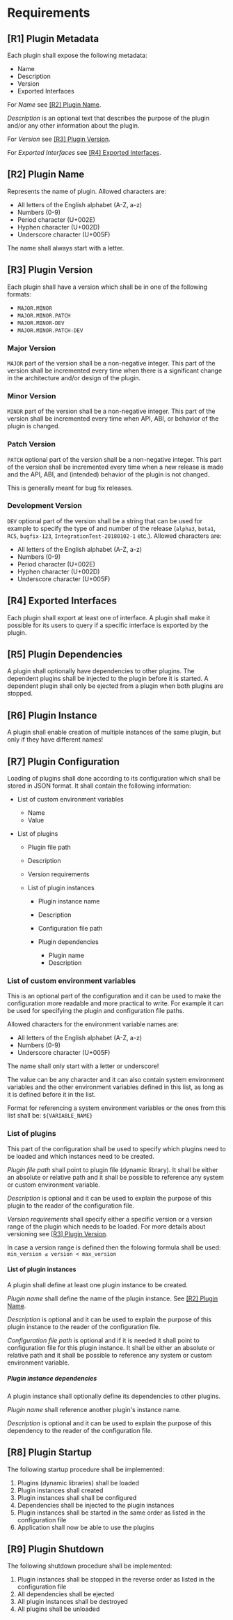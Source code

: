 # Requirements


## [R1] Plugin Metadata

Each plugin shall expose the following metadata:

* Name
* Description
* Version
* Exported Interfaces

For *Name* see [[R2] Plugin Name](#r2-plugin-name).

*Description* is an optional text that describes the purpose of the plugin and/or any other information about the plugin.

For *Version* see [[R3] Plugin Version](#r3-plugin-version).

For *Exported Interfaces* see [[R4] Exported Interfaces](#r4-exported-interfaces).


## [R2] Plugin Name

Represents the name of plugin. Allowed characters are:

* All letters of the English alphabet (A-Z, a-z)
* Numbers (0-9)
* Period character (U+002E)
* Hyphen character (U+002D)
* Underscore character (U+005F)

The name shall always start with a letter.


## [R3] Plugin Version

Each plugin shall have a version which shall be in one of the following formats:

* `MAJOR.MINOR`
* `MAJOR.MINOR.PATCH`
* `MAJOR.MINOR-DEV`
* `MAJOR.MINOR.PATCH-DEV`


### Major Version

`MAJOR` part of the version shall be a non-negative integer. This part of the version shall be incremented every time when there is a significant change in the architecture and/or design of the plugin.


### Minor Version

`MINOR` part of the version shall be a non-negative integer. This part of the version shall be incremented every time when API, ABI, or behavior of the plugin is changed.


### Patch Version

`PATCH` optional part of the version shall be a non-negative integer. This part of the version shall be incremented every time when a new release is made and the API, ABI, and (intended) behavior of the plugin is not changed.

This is generally meant for bug fix releases.


### Development Version

`DEV` optional part of the version shall be a string that can be used for example to specify the type of and number of the release (`alpha3`, `beta1`, `RC5`, `bugfix-123`, `IntegrationTest-20180102-1` etc.). Allowed characters are:

* All letters of the English alphabet (A-Z, a-z)
* Numbers (0-9)
* Period character (U+002E)
* Hyphen character (U+002D)
* Underscore character (U+005F)


## [R4] Exported Interfaces

Each plugin shall export at least one of interface. A plugin shall make it possible for its users to query if a specific interface is exported by the plugin.


## [R5] Plugin Dependencies

A plugin shall optionally have dependencies to other plugins. The dependent plugins shall be injected to the plugin before it is started. A dependent plugin shall only be ejected from a plugin when both plugins are stopped.


## [R6] Plugin Instance

A plugin shall enable creation of multiple instances of the same plugin, but only if they have different names!


## [R7] Plugin Configuration

Loading of plugins shall done according to its configuration which shall be stored in JSON format. It shall contain the following information:

* List of custom environment variables

    * Name
    * Value

* List of plugins

    * Plugin file path
    * Description
    * Version requirements
    * List of plugin instances
    
        * Plugin instance name
        * Description
        * Configuration file path
        * Plugin dependencies
    
            * Plugin name
            * Description


### List of custom environment variables

This is an optional part of the configuration and it can be used to make the configuration more readable and more practical to write. For example it can be used for specifying the plugin and configuration file paths.

Allowed characters for the environment variable names are:

* All letters of the English alphabet (A-Z, a-z)
* Numbers (0-9)
* Underscore character (U+005F)

The name shall only start with a letter or underscore!

The value can be any character and it can also contain system environment variables and the other environment variables defined in this list, as long as it is defined before it in the list.

Format for referencing a system environment variables or the ones from this list shall be: `${VARIABLE_NAME}`


### List of plugins

This part of the configuration shall be used to specify which plugins need to be loaded and which instances need to be created.

*Plugin file path* shall point to plugin file (dynamic library). It shall be either an absolute or relative path and it shall be possible to reference any system or custom environment variable.

*Description* is optional and it can be used to explain the purpose of this plugin to the reader of the configuration file.

*Version requirements* shall specify either a specific version or a version range of the plugin which needs to be loaded. For more details about versioning see [[R3] Plugin Version](#r3-plugin-version).

In case a version range is defined then the folowing formula shall be used: `min_version ≤ version < max_version`

#### List of plugin instances

A plugin shall define at least one plugin instance to be created.

*Plugin name* shall define the name of the plugin instance. See [[R2] Plugin Name](#r2-plugin-name).

*Description* is optional and it can be used to explain the purpose of this plugin instance to the reader of the configuration file.

*Configuration file path* is optional and if it is needed it shall point to configuration file for this plugin instance. It shall be either an absolute or relative path and it shall be possible to reference any system or custom environment variable.


##### Plugin instance dependencies

A plugin instance shall optionally define its dependencies to other plugins.

*Plugin name* shall reference another plugin's instance name.

*Description* is optional and it can be used to explain the purpose of this dependency to the reader of the configuration file.


## [R8] Plugin Startup

The following startup procedure shall be implemented:

1. Plugins (dynamic libraries) shall be loaded
2. Plugin instances shall created
3. Plugin instances shall shall be configured
4. Dependencies shall be injected to the plugin instances
5. Plugin instances shall be started in the same order as listed in the configuration file
6. Application shall now be able to use the plugins


## [R9] Plugin Shutdown

The following shutdown procedure shall be implemented:

1. Plugin instances shall be stopped in the reverse order as listed in the configuration file
2. All dependencies shall be ejected
3. All plugin instances shall be destroyed
4. All plugins shall be unloaded
